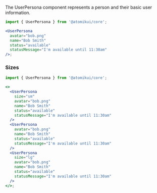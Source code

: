 The UserPersona component represents a person and their basic user information.

```jsx
import { UserPersona } from '@atomikui/core';

<UserPersona
  avatar="bob.png"
  name="Bob Smith"
  status="available"
  statusMessage="I'm available until 11:30am"
/>;
```

### Sizes

```jsx
import { UserPersona } from '@atomikui/core';

<>
  <UserPersona
    size="sm"
    avatar="bob.png"
    name="Bob Smith"
    status="available"
    statusMessage="I'm available until 11:30am"
  />
  <UserPersona
    avatar="bob.png"
    name="Bob Smith"
    status="available"
    statusMessage="I'm available until 11:30am"
  />
  <UserPersona
    size="lg"
    avatar="bob.png"
    name="Bob Smith"
    status="available"
    statusMessage="I'm available until 11:30am"
  />
</>;
```
